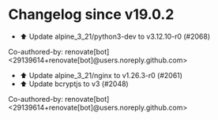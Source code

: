 # Changelog since v19.0.2
- ⬆️ Update alpine_3_21/python3-dev to v3.12.10-r0 (#2068)

Co-authored-by: renovate[bot] <29139614+renovate[bot]@users.noreply.github.com> 
- ⬆️ Update alpine_3_21/nginx to v1.26.3-r0 (#2061) 
- ⬆️ Update bcryptjs to v3 (#2048)

Co-authored-by: renovate[bot] <29139614+renovate[bot]@users.noreply.github.com> 
